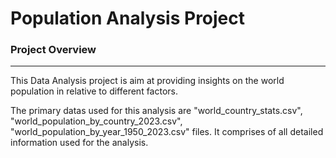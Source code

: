 # Population Analysis Project
 
### Project Overview
---

This Data Analysis project is aim at providing insights on the world population in relative to different factors.

The primary datas used for this analysis are "world_country_stats.csv", "world_population_by_country_2023.csv", "world_population_by_year_1950_2023.csv" files. It comprises of all detailed information used for the analysis.

